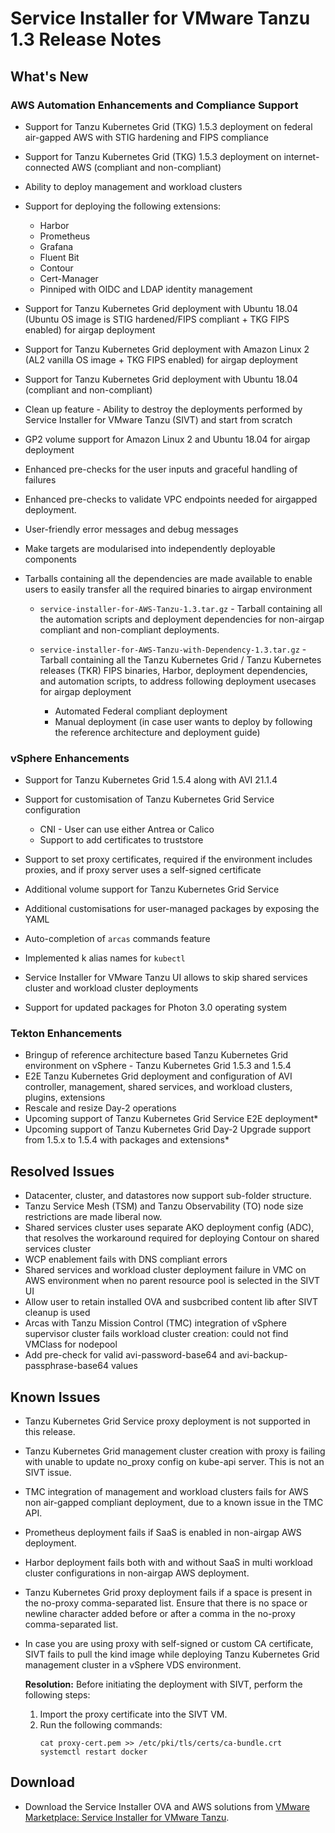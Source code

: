 # Service Installer for VMware Tanzu 1.3 Release Notes

## What's New

### AWS Automation Enhancements and Compliance Support

- Support for Tanzu Kubernetes Grid (TKG) 1.5.3 deployment on federal air-gapped AWS with STIG hardening and FIPS compliance
- Support for Tanzu Kubernetes Grid (TKG) 1.5.3 deployment on internet-connected AWS (compliant and non-compliant)
- Ability to deploy management and workload clusters
- Support for deploying the following extensions:

  - Harbor
  - Prometheus
  - Grafana
  - Fluent Bit
  - Contour
  - Cert-Manager
  - Pinniped with OIDC and LDAP identity management
- Support for Tanzu Kubernetes Grid deployment with Ubuntu 18.04 (Ubuntu OS image is STIG hardened/FIPS compliant + TKG FIPS enabled) for airgap deployment
- Support for Tanzu Kubernetes Grid deployment with Amazon Linux 2 (AL2 vanilla OS image + TKG FIPS enabled) for airgap deployment
- Support for Tanzu Kubernetes Grid deployment with Ubuntu 18.04 (compliant and non-compliant)
- Clean up feature - Ability to destroy the deployments performed by Service Installer for VMware Tanzu (SIVT) and start from scratch
- GP2 volume support for Amazon Linux 2 and Ubuntu 18.04 for airgap deployment
- Enhanced pre-checks for the user inputs and graceful handling of failures
- Enhanced pre-checks to validate VPC endpoints needed for airgapped deployment.
- User-friendly error messages and debug messages
- Make targets are modularised into independently deployable components
- Tarballs containing all the dependencies are made available to enable users to easily transfer all the required binaries to airgap environment
  - `service-installer-for-AWS-Tanzu-1.3.tar.gz` - Tarball containing all the automation scripts and deployment dependencies for non-airgap compliant and non-compliant deployments.
  - `service-installer-for-AWS-Tanzu-with-Dependency-1.3.tar.gz` - Tarball containing all the Tanzu Kubernetes Grid / Tanzu Kubernetes releases (TKR) FIPS binaries, Harbor, deployment dependencies, and automation scripts, to address following deployment usecases for airgap deployment

      - Automated Federal compliant deployment
      - Manual deployment (in case user wants to deploy by following the reference architecture and deployment guide)

### vSphere Enhancements

- Support for Tanzu Kubernetes Grid 1.5.4 along with AVI 21.1.4
- Support for customisation of Tanzu Kubernetes Grid Service configuration

  - CNI - User can use either Antrea or Calico
  - Support to add certificates to truststore
- Support to set proxy certificates, required if the environment includes proxies, and if proxy server uses a self-signed certificate
- Additional volume support for Tanzu Kubernetes Grid Service
- Additional customisations for user-managed packages by exposing the YAML
- Auto-completion of `arcas` commands feature
- Implemented k alias names for `kubectl`
- Service Installer for VMware Tanzu UI allows to skip shared services cluster and workload cluster deployments
- Support for updated packages for Photon 3.0 operating system

### Tekton Enhancements

 - Bringup of reference architecture based Tanzu Kubernetes Grid environment on vSphere - Tanzu Kubernetes Grid 1.5.3 and 1.5.4
 - E2E Tanzu Kubernetes Grid deployment and configuration of AVI controller, management, shared services, and workload clusters, plugins, extensions
 - Rescale and resize Day-2 operations
 - Upcoming support of Tanzu Kubernetes Grid Service E2E deployment*
 - Upcoming support of Tanzu Kubernetes Grid Day-2 Upgrade support from 1.5.x to 1.5.4 with packages and extensions*

## Resolved Issues

- Datacenter, cluster, and datastores now support sub-folder structure.
- Tanzu Service Mesh (TSM) and Tanzu Observability (TO) node size restrictions are made liberal now.
- Shared services cluster uses separate AKO deployment config (ADC), that resolves the workaround required for deploying Contour on shared services cluster
- WCP enablement fails with DNS compliant errors
- Shared services and workload cluster deployment failure in VMC on AWS environment when no parent resource pool is selected in the SIVT UI
- Allow user to retain installed OVA and susbcribed content lib after SIVT cleanup is used
- Arcas with Tanzu Mission Control (TMC) integration of vSphere supervisor cluster fails workload cluster creation: could not find VMClass for nodepool
- Add pre-check for valid avi-password-base64 and avi-backup-passphrase-base64 values


## Known Issues

- Tanzu Kubernetes Grid Service proxy deployment is not supported in this release.
- Tanzu Kubernetes Grid management cluster creation with proxy is failing with unable to update no_proxy config on kube-api server. This is not an SIVT issue.
- TMC integration of management and workload clusters fails for AWS non air-gapped compliant deployment, due to a known issue in the TMC API.
- Prometheus deployment fails if SaaS is enabled in non-airgap AWS deployment.
- Harbor deployment fails both with and without SaaS in multi workload cluster configurations in non-airgap AWS deployment.
- Tanzu Kubernetes Grid proxy deployment fails if a space is present in the no-proxy comma-separated list. Ensure that there is no space or newline character added before or after a comma in the no-proxy comma-separated list.
- In case you are using proxy with self-signed or custom CA certificate, SIVT fails to pull the kind image while deploying Tanzu Kubernetes Grid management cluster in a vSphere VDS environment.</br>
   
   **Resolution:** Before initiating the deployment with SIVT, perform the following steps:
     
    1. Import the proxy certificate into the SIVT VM.
    1. Run the following commands: 
        ```
        cat proxy-cert.pem >> /etc/pki/tls/certs/ca-bundle.crt
        systemctl restart docker
        ```

## Download

- Download the Service Installer OVA and AWS solutions from [VMware Marketplace: Service Installer for VMware Tanzu](https://marketplace.cloud.vmware.com/services/details/service-installer-for-vmware-tanzu-1?slug=true).
